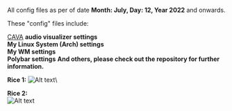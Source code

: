 All config files as per of date **Month: July, Day: 12, Year 2022** and onwards.

These "config" files include:

[CAVA](https://aur.archlinux.org/packages/cava) **audio visualizer settings**\
**My Linux System (Arch) settings**\
**My WM settings**\
**Polybar settings**
**And others, please check out the repository for further information.**

**Rice 1:**
![Alt text](https://assets.digitalocean.com/articles/alligator/boo.svg "a title")\

**Rice 2:**\
![Alt text](https://assets.digitalocean.com/articles/alligator/boo.svg "a title")
